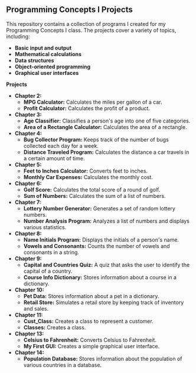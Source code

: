## Programming Concepts I Projects

This repository contains a collection of programs I created for my Programming Concepts I class. The projects cover a variety of topics, including:

* **Basic input and output**
* **Mathematical calculations**
* **Data structures**
* **Object-oriented programming**
* **Graphical user interfaces**

**Projects**

* **Chapter 2:**
    * **MPG Calculator:** Calculates the miles per gallon of a car.
    * **Profit Calculator:** Calculates the profit of a product.
* **Chapter 3:**
    * **Age Classifier:** Classifies a person's age into one of five categories.
    * **Area of a Rectangle Calculator:** Calculates the area of a rectangle.
* **Chapter 4:**
    * **Bug Collector Program:** Keeps track of the number of bugs collected each day for a week.
    * **Distance Traveled Program:** Calculates the distance a car travels in a certain amount of time.
* **Chapter 5:**
    * **Feet to Inches Calculator:** Converts feet to inches.
    * **Monthly Car Expenses:** Calculates the monthly cost.
* **Chapter 6:**
    * **Golf Score:** Calculates the total score of a round of golf.
    * **Sum of Numbers:** Calculates the sum of a list of numbers.
* **Chapter 7:**
    * **Lottery Number Generator:** Generates a set of random lottery numbers.
    * **Number Analysis Program:** Analyzes a list of numbers and displays various statistics.
* **Chapter 8:**
    * **Name Initials Program:** Displays the initials of a person's name.
    * **Vowels and Consonants:** Counts the number of vowels and consonants in a string.
* **Chapter 9:**
    * **Capital and Countries Quiz:** A quiz that asks the user to identify the capital of a country.
    * **Course Info Dictionary:** Stores information about a course in a dictionary.
* **Chapter 10:**
    * **Pet Data:** Stores information about a pet in a dictionary.
    * **Retail Store:** Simulates a retail store by keeping track of inventory and sales.
* **Chapter 11:**
    * **Cust_Class:** Creates a class to represent a customer.
    * **Classes:** Creates a class.
* **Chapter 13:**
    * **Celsius to Fahrenheit:** Converts Celsius to Fahrenheit.
    * **My First GUI:** Creates a simple graphical user interface.
* **Chapter 14:**
    * **Population Database:** Stores information about the population of various countries in a database.
